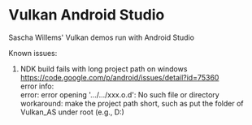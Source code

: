 # Vulkan Android Studio
Sascha Willems' Vulkan demos run with Android Studio


Known issues:

1. NDK build fails with long project path on windows<br />
https://code.google.com/p/android/issues/detail?id=75360<br />
error info:<br />
error: error opening '.../.../xxx.o.d': No such file or directory<br />
workaround: make the project path short, such as put the folder of Vulkan_AS under root (e.g., D:)<br />
